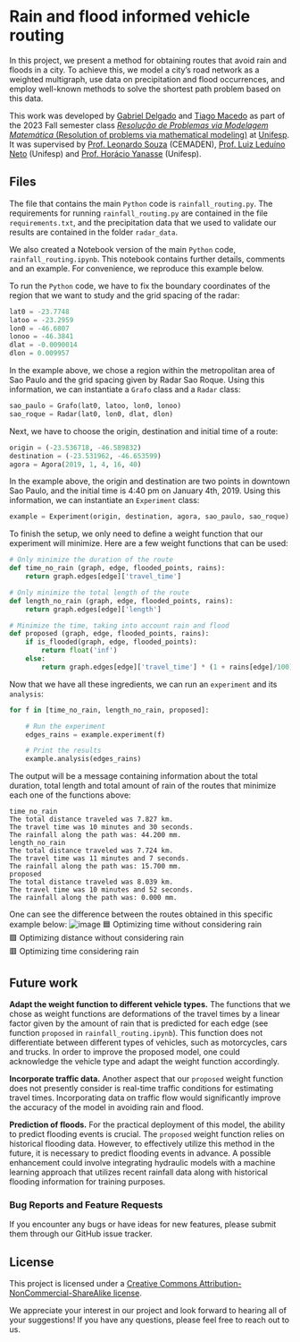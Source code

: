 # Rain and flood informed vehicle routing

In this project, we present a method for obtaining routes that avoid rain and floods in a city. To achieve this, we model a city’s road network as a weighted multigraph, use data on precipitation and flood occurrences, and employ well-known methods to solve the shortest path problem based on this data.

This work was developed by [Gabriel Delgado](https://github.com/Delg11) and [Tiago Macedo](https://github.com/tiagormacedo) as part of the 2023 Fall semester class [_Resolução de Problemas via Modelagem Matemática_ (Resolution of problems via mathematical modeling)](http://sites.google.com/view/model-matematica) at [Unifesp](https://www.unifesp.br/campus/sjc/).  It was supervised by [Prof. Leonardo Souza](https://www.researchgate.net/profile/Leonardo-Santos-2) (CEMADEN), [Prof. Luiz Leduíno Neto](https://sites.google.com/view/leduino/) (Unifesp) and [Prof. Horácio Yanasse](https://br.linkedin.com/in/horacio-yanasse-39289794?original_referer=https%3A%2F%2Fduckduckgo.com%2F) (Unifesp).

## Files

The file that contains the main `Python` code is `rainfall_routing.py`.  The requirements for running `rainfall_routing.py` are contained in the file `requirements.txt`, and the precipitation data that we used to validate our results are contained in the folder `radar_data`.

We also created a Notebook version of the main `Python` code, `rainfall_routing.ipynb`.  This notebook contains further details, comments and an example.  For convenience, we reproduce this example below.

To run the `Python` code, we have to fix the boundary coordinates of the region that we want to study and the grid spacing of the radar:
```python
lat0 = -23.7748
latoo = -23.2959
lon0 = -46.6807
lonoo = -46.3841
dlat = -0.0090014
dlon = 0.009957
```

In the example above, we chose a region within the metropolitan area of Sao Paulo and the grid spacing given by Radar Sao Roque.  Using this information, we can instantiate a `Grafo` class and a `Radar` class:
```python
sao_paulo = Grafo(lat0, latoo, lon0, lonoo)
sao_roque = Radar(lat0, lon0, dlat, dlon)
```

Next, we have to choose the origin, destination and initial time of a route:
```python
origin = (-23.536718, -46.589832)
destination = (-23.531962, -46.653599)
agora = Agora(2019, 1, 4, 16, 40)
```

In the example above, the origin and destination are two points in downtown Sao Paulo, and the initial time is 4:40 pm on January 4th, 2019.  Using this information, we can instantiate an `Experiment` class:
```python
example = Experiment(origin, destination, agora, sao_paulo, sao_roque)
```

To finish the setup, we only need to define a weight function that our experiment will minimize.  Here are a few weight functions that can be used:
```python
# Only minimize the duration of the route
def time_no_rain (graph, edge, flooded_points, rains):
    return graph.edges[edge]['travel_time']

# Only minimize the total length of the route
def length_no_rain (graph, edge, flooded_points, rains):
    return graph.edges[edge]['length']

# Minimize the time, taking into account rain and flood
def proposed (graph, edge, flooded_points, rains):
    if is_flooded(graph, edge, flooded_points):
        return float('inf')
    else:
        return graph.edges[edge]['travel_time'] * (1 + rains[edge]/100)
```

Now that we have all these ingredients, we can run an `experiment` and its `analysis`:
```python
for f in [time_no_rain, length_no_rain, proposed]:

    # Run the experiment
    edges_rains = example.experiment(f)

    # Print the results
    example.analysis(edges_rains)
```

The output will be a message containing information about the total duration, total length and total amount of rain of the routes that minimize each one of the functions above:
```
time_no_rain
The total distance traveled was 7.827 km.
The travel time was 10 minutes and 30 seconds.
The rainfall along the path was: 44.200 mm.
length_no_rain
The total distance traveled was 7.724 km.
The travel time was 11 minutes and 7 seconds.
The rainfall along the path was: 15.700 mm.
proposed
The total distance traveled was 8.039 km.
The travel time was 10 minutes and 52 seconds.
The rainfall along the path was: 0.000 mm.
```

One can see the difference between the routes obtained in this specific example below:
![image](https://github-production-user-asset-6210df.s3.amazonaws.com/130193931/251002177-5af01116-dee2-4c9a-9347-d09507831bfd.png)
🟦  Optimizing time without considering rain\
🟩  Optimizing distance without considering rain\
🟥  Optimizing time considering rain



## Future work

**Adapt the weight function to different vehicle types.**
The functions that we chose as weight functions are deformations of the travel times by a linear factor given by the amount of rain that is predicted for each edge (see function `proposed` in `rainfall_routing.ipynb`).  This function does not differentiate between different types of vehicles, such as motorcycles, cars and trucks.  In order to improve the proposed model, one could acknowledge the vehicle type and adapt the weight function accordingly.

**Incorporate traffic data.**
Another aspect that our `proposed` weight function does not presently consider is real-time traffic conditions for estimating travel times. Incorporating data on traffic flow would significantly improve the accuracy of the model in avoiding rain and flood.

**Prediction of floods.**
For the practical deployment of this model, the ability to predict flooding events is crucial. The `proposed` weight function relies on historical flooding data. However, to effectively utilize this method in the future, it is necessary to predict flooding events in advance. A possible enhancement could involve integrating hydraulic models with a machine learning approach that utilizes recent rainfall data along with historical flooding information for training purposes.


### Bug Reports and Feature Requests

If you encounter any bugs or have ideas for new features, please submit them through our GitHub issue tracker.
## License

This project is licensed under a [Creative Commons Attribution-NonCommercial-ShareAlike license](https://raw.githubusercontent.com/RPvMM-2023-S1/Rain-and-flood-informed-vehicle-routing-problem/main/LICENCE).

We appreciate your interest in our project and look forward to hearing all of your suggestions! If you have any questions, please feel free to reach out to us.
